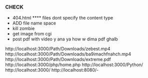 ### CHECK
   - 404.html **** files dont specify the content type
   - ADD file name space
   - kill zombie
   - get image from cgi 
   - post pdf with video y ana ya how w dima pdf ghalb

http://localhost:3000/Path/Downloads/zebest.mp4
http://localhost:3000/Path/Downloads/ba9imachfnahch.mp4
http://localhost:3000/Path/Downloads/extreme.pdf 
http://localhost:3000/php/home.php
http://localhost:3000/Python/
http://localhost:3000/
http://localhost:8080/-

